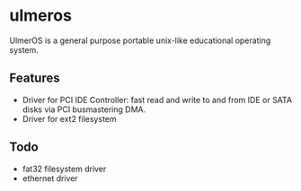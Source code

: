 # ulmeros

UlmerOS is a general purpose portable unix-like educational operating system.

## Features
* Driver for PCI IDE Controller: fast read and write to and from IDE or SATA disks 
via PCI busmastering DMA.
* Driver for ext2 filesystem

## Todo
* fat32 filesystem driver
* ethernet driver
